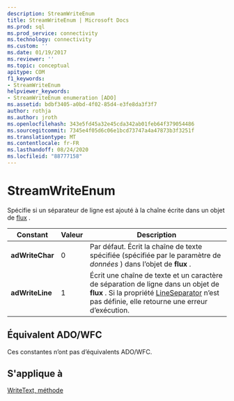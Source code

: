 ```yaml
---
description: StreamWriteEnum
title: StreamWriteEnum | Microsoft Docs
ms.prod: sql
ms.prod_service: connectivity
ms.technology: connectivity
ms.custom: ''
ms.date: 01/19/2017
ms.reviewer: ''
ms.topic: conceptual
apitype: COM
f1_keywords:
- StreamWriteEnum
helpviewer_keywords:
- StreamWriteEnum enumeration [ADO]
ms.assetid: bdbf3405-a0bd-4f02-85d4-e3fe8da3f3f7
author: rothja
ms.author: jroth
ms.openlocfilehash: 343e5fd45a32e45cda342ab01feb64f379054486
ms.sourcegitcommit: 7345e4f05d6c06e1bcd73747a4a47873b3f3251f
ms.translationtype: MT
ms.contentlocale: fr-FR
ms.lasthandoff: 08/24/2020
ms.locfileid: "88777158"
---
```

# <a name="streamwriteenum"></a>StreamWriteEnum
Spécifie si un séparateur de ligne est ajouté à la chaîne écrite dans un objet de [flux](./stream-object-ado.md) .  
  
|Constant|Valeur|Description|  
|--------------|-----------|-----------------|  
|**adWriteChar**|0|Par défaut. Écrit la chaîne de texte spécifiée (spécifiée par le paramètre de *données* ) dans l’objet de **flux** .|  
|**adWriteLine**|1|Écrit une chaîne de texte et un caractère de séparation de ligne dans un objet de **flux** . Si la propriété [LineSeparator](./lineseparator-property-ado.md) n’est pas définie, elle retourne une erreur d’exécution.|  
  
## <a name="adowfc-equivalent"></a>Équivalent ADO/WFC  
 Ces constantes n’ont pas d’équivalents ADO/WFC.  
  
## <a name="applies-to"></a>S'applique à  
 [WriteText, méthode](./writetext-method.md)